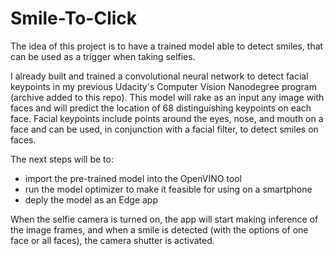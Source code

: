 # Smile-To-Click

The idea of this project is to have a trained model able to detect smiles, that can be used as a trigger when taking selfies.

I already built and trained a convolutional neural network to detect facial keypoints in my previous Udacity's Computer Vision Nanodegree program (archive added to this repo). This model will rake as an input any image with faces and will predict the location of 68 distinguishing keypoints on each face. Facial keypoints include points around the eyes, nose, and mouth on a face and can be used, in conjunction with a facial filter, to detect smiles on faces.

The next steps will be to:
- import the pre-trained model into the OpenVINO tool
- run the model optimizer to make it feasible for using on a smartphone
-  deply the model as an Edge app

When the selfie camera is turned on, the app will start making inference of the image frames, and when a smile is detected (with the options of one face or all faces), the camera shutter is activated.
